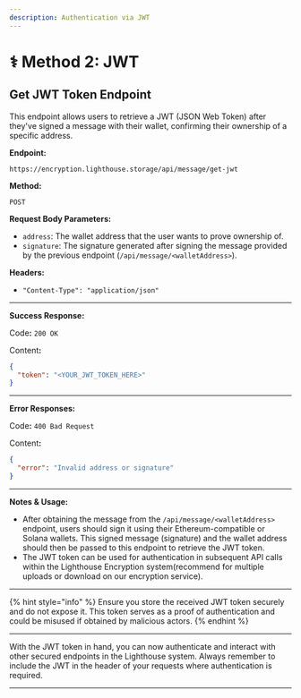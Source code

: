 ```yaml
---
description: Authentication via JWT
---
```


# ⚕️ Method 2: JWT

## **Get JWT Token Endpoint**

This endpoint allows users to retrieve a JWT (JSON Web Token) after they've signed a message with their wallet, confirming their ownership of a specific address.

**Endpoint:**

```
https://encryption.lighthouse.storage/api/message/get-jwt
```

**Method:**

`POST`

**Request Body Parameters:**

* `address`: The wallet address that the user wants to prove ownership of.
* `signature`: The signature generated after signing the message provided by the previous endpoint (`/api/message/<walletAddress>`).

**Headers:**

* `"Content-Type": "application/json"`

***

**Success Response:**

Cod&#x65;**:** `200 OK`

Conten&#x74;**:**

```json
{
  "token": "<YOUR_JWT_TOKEN_HERE>"
}
```

***

**Error Responses:**

Cod&#x65;**:** `400 Bad Request`

Conten&#x74;**:**

```json
{
  "error": "Invalid address or signature"
}
```

***

**Notes & Usage:**

* After obtaining the message from the `/api/message/<walletAddress>` endpoint, users should sign it using their Ethereum-compatible or Solana wallets. This signed message (signature) and the wallet address should then be passed to this endpoint to retrieve the JWT token.
* The JWT token can be used for authentication in subsequent API calls within the Lighthouse Encryption system(recommend for multiple uploads or download on our encryption service).

***

{% hint style="info" %}
Ensure you store the received JWT token securely and do not expose it. This token serves as a proof of authentication and could be misused if obtained by malicious actors.
{% endhint %}

***

With the JWT token in hand, you can now authenticate and interact with other secured endpoints in the Lighthouse system. Always remember to include the JWT in the header of your requests where authentication is required.

***
